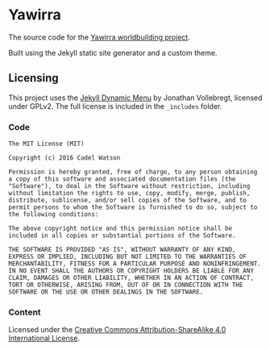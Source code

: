 # Yawirra

The source code for the [Yawirra worldbuilding project](https://www.cadelwatson.com/yawirra).

Built using the Jekyll static site generator and a custom theme.

## Licensing

This project uses the [Jekyll Dynamic Menu](https://github.com/jnvsor/jekyll-dynamic-menu) by Jonathan Vollebregt, licensed under GPLv2. The full license is included in the `_includes` folder.

### Code

    The MIT License (MIT)

    Copyright (c) 2016 Cadel Watson

    Permission is hereby granted, free of charge, to any person obtaining a copy of this software and associated documentation files (the "Software"), to deal in the Software without restriction, including without limitation the rights to use, copy, modify, merge, publish, distribute, sublicense, and/or sell copies of the Software, and to permit persons to whom the Software is furnished to do so, subject to the following conditions:

    The above copyright notice and this permission notice shall be included in all copies or substantial portions of the Software.

    THE SOFTWARE IS PROVIDED "AS IS", WITHOUT WARRANTY OF ANY KIND, EXPRESS OR IMPLIED, INCLUDING BUT NOT LIMITED TO THE WARRANTIES OF MERCHANTABILITY, FITNESS FOR A PARTICULAR PURPOSE AND NONINFRINGEMENT. IN NO EVENT SHALL THE AUTHORS OR COPYRIGHT HOLDERS BE LIABLE FOR ANY CLAIM, DAMAGES OR OTHER LIABILITY, WHETHER IN AN ACTION OF CONTRACT, TORT OR OTHERWISE, ARISING FROM, OUT OF OR IN CONNECTION WITH THE SOFTWARE OR THE USE OR OTHER DEALINGS IN THE SOFTWARE.

### Content

Licensed under the [Creative Commons Attribution-ShareAlike 4.0 International License](https://creativecommons.org/licenses/by-sa/4.0/).
